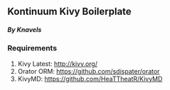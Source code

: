 ## Kontinuum Kivy Boilerplate
##### By Knavels

### Requirements

  1. Kivy Latest: http://kivy.org/
  2. Orator ORM: https://github.com/sdispater/orator
  3. KivyMD: https://github.com/HeaTTheatR/KivyMD
